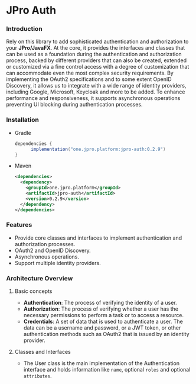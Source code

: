 # JPro Auth

### Introduction
Rely on this library to add sophisticated authentication and authorization to your **JPro/JavaFX**. At the core, it 
provides the interfaces and classes that can be used as a foundation during the authentication and authorization
process, backed by different providers that can also be created, extended or customized via a fine control access with
a degree of customization that can accommodate even the most complex security requirements. By implementing the OAuth2
specifications and to some extent OpenID Discovery, it allows us to integrate with a wide range of identity providers,
including Google, Microsoft, Keycloak and more to be added. To enhance performance and responsiveness, it supports 
asynchronous operations preventing UI blocking during authentication processes.

### Installation
- Gradle
    ```groovy
    dependencies {
          implementation("one.jpro.platform:jpro-auth:0.2.9")
    }
    ```
- Maven
    ```xml
    <dependencies>
      <dependency>
        <groupId>one.jpro.platform</groupId>
        <artifactId>jpro-auth</artifactId>
        <version>0.2.9</version>
      </dependency>
    </dependencies>
    ```

### Features
- Provide core classes and interfaces to implement authentication and authorization processes.
- OAuth2 and OpenID Discovery.
- Asynchronous operations.
- Support multiple identity providers.

### Architecture Overview
1. Basic concepts
   - **Authentication**: The process of verifying the identity of a user.
   - **Authorization**: The process of verifying whether a user has the necessary permissions to perform a task or to
     access a resource.
   - **Credentials**: A set of data that is used to authenticate a user. The data can be a username and password, or a JWT
     token, or other authentication methods such as OAuth2 that is issued by an identity provider.
   
2. Classes and Interfaces
   - The User class is the main implementation of the Authentication interface and holds information like `name`, optional 
   `roles` and optional `attributes`.
